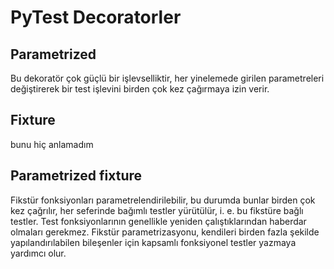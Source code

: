 # PyTest Decoratorler

## Parametrized 
Bu dekoratör çok güçlü bir işlevselliktir, her yinelemede girilen parametreleri değiştirerek bir test işlevini birden çok kez çağırmaya izin verir.

## Fixture
 bunu hiç anlamadım 
## Parametrized fixture 

Fikstür fonksiyonları parametrelendirilebilir, bu durumda bunlar birden çok kez çağrılır, her seferinde bağımlı testler yürütülür, i. e. bu fikstüre bağlı testler. Test fonksiyonlarının genellikle yeniden çalıştıklarından haberdar olmaları gerekmez. Fikstür parametrizasyonu, kendileri birden fazla şekilde yapılandırılabilen bileşenler için kapsamlı fonksiyonel testler yazmaya yardımcı olur.